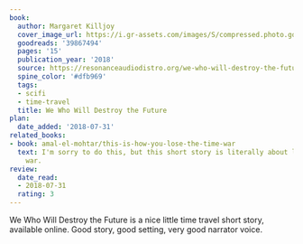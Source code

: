 ```yaml
---
book:
  author: Margaret Killjoy
  cover_image_url: https://i.gr-assets.com/images/S/compressed.photo.goodreads.com/books/1523933891l/39867494._SY475_.jpg
  goodreads: '39867494'
  pages: '15'
  publication_year: '2018'
  source: https://resonanceaudiodistro.org/we-who-will-destroy-the-future/
  spine_color: '#dfb969'
  tags:
  - scifi
  - time-travel
  title: We Who Will Destroy the Future
plan:
  date_added: '2018-07-31'
related_books:
- book: amal-el-mohtar/this-is-how-you-lose-the-time-war
  text: I'm sorry to do this, but this short story is literally about losing the time
    war.
review:
  date_read:
  - 2018-07-31
  rating: 3
---
```


We Who Will Destroy the Future is a nice little time travel short story, available online.
Good story, good setting, very good narrator voice.
